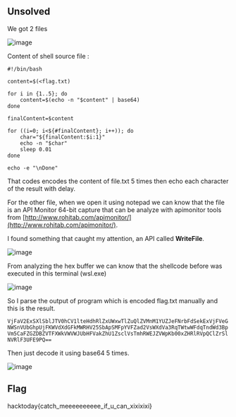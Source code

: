## Unsolved

We got 2 files

![image](https://github.com/user-attachments/assets/078a3c5f-b8af-45a3-9f4c-b4d71fd4f891)

Content of shell source file :

```shell
#!/bin/bash

content=$(<flag.txt)

for i in {1..5}; do
    content=$(echo -n "$content" | base64)
done

finalContent=$content

for ((i=0; i<${#finalContent}; i++)); do
    char="${finalContent:$i:1}"
    echo -n "$char"
    sleep 0.01
done

echo -e "\nDone"
```

That codes encodes the content of file.txt 5 times then echo each character of the result with delay.

For the other file, when we open it using notepad we can know that the file is an API Monitor 64-bit capture that can be analyze with apimonitor tools from [http://www.rohitab.com/apimonitor/](http://www.rohitab.com/apimonitor/).

I found something that caught my attention, an API called **WriteFile**.

![image](https://github.com/user-attachments/assets/9bbb32ab-7236-48e0-904f-3e8e193aa195)

From analyzing the hex buffer we can know that the shellcode before was executed in this terminal (wsl.exe)

![image](https://github.com/user-attachments/assets/45608d5e-c70e-49f4-a0ac-9a263fe085fd)

So I parse the output of program which is encoded flag.txt manually and this is the result.

```VjFaV2ExSXlSblJTV0hCV1lteHdhRlZxUWxwTlZuQlZVMnM1YUZJeFNrbFdSekExVjFVeGNWSnVUbGhpUjFKWVdXdGFkMWRHV25SbApSMFpYVFZad2VsWXdVa3RqTWtwWFdqTndWd3BpVm5CaFZGZDBZVTFXWkVWVWJUbHFVakZhU1ZsclVsTmhRWEJZVWpKb00xZHRlRVpQClZrSlNVRlF3UFE9PQ==```

Then just decode it using base64 5 times.

![image](https://github.com/user-attachments/assets/705079ca-76cc-40d0-974a-01b4d7cb7a5b)

## Flag
hacktoday{catch_meeeeeeeeee_if_u_can_xixixixi}
